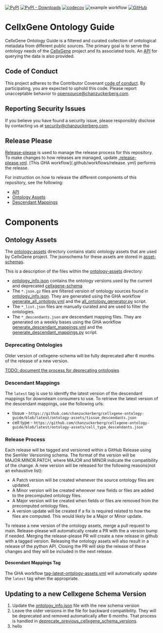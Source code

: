 [![PyPI](https://img.shields.io/pypi/v/cellxgene-ontology-guide?label=pypi%20package)](https://pypi.org/project/cellxgene-ontology-guide/)
[![PyPI - Downloads](https://img.shields.io/pypi/dm/cellxgene-ontology-guide)](<(https://pypi.org/project/cellxgene-ontology-guide/)>)
[![codecov](https://codecov.io/gh/chanzuckerberg/cellxgene-ontology-guide/graph/badge.svg?token=ceXxNPx22I)](https://codecov.io/gh/chanzuckerberg/cellxgene-ontology-guide)
![example workflow](https://github.com/chanzuckerberg/cellxgene-ontology-guide/actions/workflows/push-tests.yml/badge.svg?branch=main)
[![GitHub](https://img.shields.io/github/license/chanzuckerberg/cellxgene-ontology-guide)](./LICENSE)

# CellxGene Ontology Guide

CellxGene Ontology Guide is a filtered and curated collection of ontological metadata from different public sources.
The primary goal is to serve the ontology needs of the [CellxGene](https://cellxgene.cziscience.com/) project and its
associated tools. An [API](./api/python) for querying the data is also provided.

## Code of Conduct

This project adheres to the Contributor Covenant [code of conduct](https://github.com/chanzuckerberg/.github/blob/master/CODE_OF_CONDUCT.md). By participating, you are expected to uphold this code. Please report unacceptable behavior to [opensource@chanzuckerberg.com](mailto:opensource@chanzuckerberg.com).

## Reporting Security Issues

If you believe you have found a security issue, please responsibly disclose by contacting us at [security@chanzuckerberg.com](mailto:security@chanzuckerberg.com).

## Release Please

[Release-please]() is used to manage the release process for this repository. To make changes to how releases are
managed, update [.release-please.yml](./release-please-config.json). [This GHA workflow](.github/workflows/release.
yml) performs the release.

For instruction on how to release the different components of this repository, see the following:

- [API](./api/python/README.md#release-process)
- [Ontology Assets](./README.md#release-process)
- [Descendant Mappings](./README.md#descendant-mappings-tag)

# Components

## Ontology Assets

The [ontology-assets](./ontology-assets) directory contains static ontology assets that are used by CellxGene
project. The jsonschema for these assets are stored in [asset-schemas](./asset-schemas).

This is a description of the files within the [ontology-assets](./ontology-assets) directory:

- [ontology_info.json](./ontology-assets/ontology_info.json) contains the ontology versions used by the current and deprecated [cellxgene-schema](https://github.com/chanzuckerberg/single-cell-curation/tree/main/schema)
- The `*.json.gz` files are filtered version of ontology sources found in [ontology_info.json](./ontology-assets/ontology_info.json). They are generated using the GHA workflow [generate_all_ontology.yml](.github/workflows/generate_all_ontology.yml) and the [all_ontology_generator.py](./tools/ontology-builder/src/all_ontology_generator.py) script.
- The `*_list.json` files are manually curated and are used to filter the ontologies.
- The `*_descendants.json` are descendant mapping files. They are generated on a weekly bases using the GHA workflow [generate_descendant_mappings.yml](./.github/workflows/generate_descendant_mappings.yml) and the [generate_descendant_mappings.py](./scripts/generate_descendant_mappings.py) script.

### Deprecating Ontologies

Older version of cellxgene-schema will be fully deprecated after 6 months of the release of a new version.

[TODO: document the process for deprecating ontologies](https://github.com/chanzuckerberg/cellxgene-ontology-guide/issues/170)

### Descendant Mappings

The `latest` tag is use to idenitfy the latest version of the descendant mappings for downsteam consumers to use. To retrieve the latest version of the descendant mappings, use the following urls:

- tissue - `https://github.com/chanzuckerberg/cellxgene-ontology-guide/blob/latest/ontology-assets/tissue_descendants.json`
- cell type - `https://github.com/chanzuckerberg/cellxgene-ontology-guide/blob/latest/ontology-assets/cell_type_descendants.json`

### Release Process

Each release will be tagged and versioned within a GitHub Release using the SemVer Versioning schema. The format of the version will be MAJOR.MINOR.PATCH, where MAJOR and MINOR indicate the compatibility of the change. A new version will be released for the following reasons(not an exhaustive list):

- A Patch version will be created whenever the source ontology files are updated.
- A Minor version will be created whenever new fields or files are added to the precomputed ontology files.
- A Major version will be created when fields or files are removed from the precomputed ontology files.
- A version update will be created if a fix is required related to how the files are computed. This would likely be a Major or Minor update.

To release a new version of the ontology assets, merge a pull request to main. Release-please will automatically create a PR with the a version bump if needed. Merging the release-please PR will create a new release in github with a tagged version. Releasing the ontology assets will also result in a release of the python API. Closing the PR will skip the release of these changes and they will be included in the next release.

#### Descendant Mappings Tag

The GHA workflow [tag-latest-ontology-assets.yml](.github/workflows/tag-latest-ontology-assets.yml) will automatically update the `latest` tag when the appropriate.

## Updating to a new Cellxgene Schema Version

1. Update the [ontology_info.json](./ontology-assets/ontology_info.json) file with the new schema version
2. Leave the older versions in the file for backward compatibility. They will be deprecated and removed automatically after 6 months. That process is handled in [deprecate_previous_cellxgene_schema_versions](https://github.com/chanzuckerberg/cellxgene-ontology/blob/main/tools/ontology-builder/src/all_ontology_generator.py#L311-L311).
3. hello
